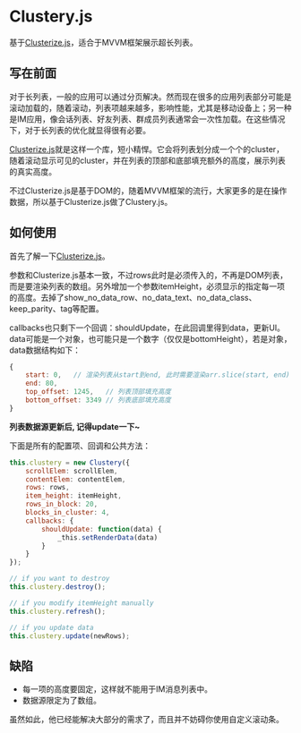 # Clustery.js

基于[Clusterize.js](http://clusterize.js.org/)，适合于MVVM框架展示超长列表。

## 写在前面

对于长列表，一般的应用可以通过分页解决。然而现在很多的应用列表部分可能是滚动加载的，随着滚动，列表项越来越多，影响性能，尤其是移动设备上；另一种是IM应用，像会话列表、好友列表、群成员列表通常会一次性加载。在这些情况下，对于长列表的优化就显得很有必要。

[Clusterize.js](http://clusterize.js.org/)就是这样一个库，短小精悍。它会将列表划分成一个个的cluster，随着滚动显示可见的cluster，并在列表的顶部和底部填充额外的高度，展示列表的真实高度。

不过Clusterize.js是基于DOM的，随着MVVM框架的流行，大家更多的是在操作数据，所以基于Clusterize.js做了Clustery.js。

## 如何使用

首先了解一下[Clusterize.js](http://clusterize.js.org/)。

参数和Clusterize.js基本一致，不过rows此时是必须传入的，不再是DOM列表，而是要渲染列表的数组。另外增加一个参数itemHeight，必须显示的指定每一项的高度。去掉了show_no_data_row、no_data_text、no_data_class、keep_parity、tag等配置。

callbacks也只剩下一个回调：shouldUpdate，在此回调里得到data，更新UI。data可能是一个对象，也可能只是一个数字（仅仅是bottomHeight），若是对象，data数据结构如下：
```js
{
    start: 0,   // 渲染列表从start到end, 此时需要渲染arr.slice(start, end)   
    end: 80,
    top_offset: 1245,   // 列表顶部填充高度
    bottom_offset: 3349 // 列表底部填充高度
}
```

**列表数据源更新后, 记得update一下~**

下面是所有的配置项、回调和公共方法：

```js
this.clustery = new Clustery({
    scrollElem: scrollElem,
    contentElem: contentElem,
    rows: rows,
    item_height: itemHeight,
    rows_in_block: 20,
    blocks_in_cluster: 4,
    callbacks: {
        shouldUpdate: function(data) {
            _this.setRenderData(data)
        }
    }
});

// if you want to destroy
this.clustery.destroy();

// if you modify itemHeight manually
this.clustery.refresh();

// if you update data
this.clustery.update(newRows);
```

## 缺陷

* 每一项的高度要固定，这样就不能用于IM消息列表中。
* 数据源限定为了数组。

虽然如此，他已经能解决大部分的需求了，而且并不妨碍你使用自定义滚动条。